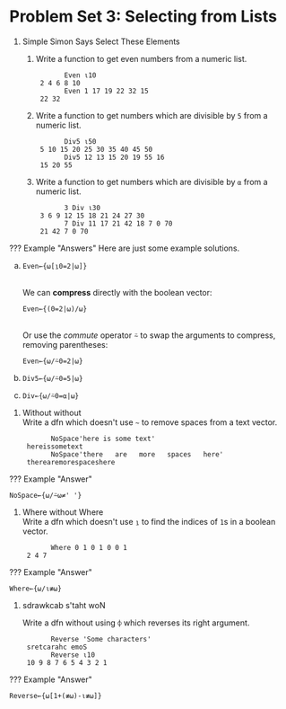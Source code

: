# Problem Set 3: Selecting from Lists

1. Simple Simon Says Select These Elements
	1. Write a function to get even numbers from a numeric list.

		          Even ⍳10
		    2 4 6 8 10
		          Even 1 17 19 22 32 15  
		    22 32

	1. Write a function to get numbers which are divisible by `5` from a numeric list. 

		          Div5 ⍳50
		    5 10 15 20 25 30 35 40 45 50
		          Div5 12 13 15 20 19 55 16
		    15 20 55    

	1. Write a function to get numbers which are divisible by `⍺` from a numeric list. 

		          3 Div ⍳30
		    3 6 9 12 15 18 21 24 27 30
		          7 Div 11 17 21 42 18 7 0 70
		    21 42 7 0 70          

??? Example "Answers"
	Here are just some example solutions.
	<ol type="a">
		<li>
			<pre><code class="language-APL">Even←{⍵[⍸0=2|⍵]}</code></pre>  
			We can **compress** directly with the boolean vector:  
			<pre><code>Even←{(0=2|⍵)/⍵}</code></pre>  
			Or use the *commute* operator `⍨` to swap the arguments to compress, removing parentheses: 
			<pre><code class="language-APL">Even←{⍵/⍨0=2|⍵}</code></pre>
		</li>
		<li><pre><code>Div5←{⍵/⍨0=5|⍵}</code></pre></li>
		<li><pre><code>Div←{⍵/⍨0=⍺|⍵}</code></pre></li>
	</ol>

1. Without without  
	Write a dfn which doesn't use `~` to remove spaces from a text vector. 

	          NoSpace'here is some text'
	    hereissometext
	          NoSpace'there   are   more   spaces   here'
	    therearemorespaceshere

??? Example "Answer"
	<pre><code>NoSpace←{⍵/⍨⍵≠' '}</code></pre>

1. Where without Where  
    Write a dfn which doesn't use `⍸` to find the indices of `1`s in a boolean vector.

	          Where 0 1 0 1 0 0 1 
	    2 4 7

??? Example "Answer"
	<pre><code>Where←{⍵/⍳≢⍵}</code></pre>

1. sdrawkcab s'taht woN

    Write a dfn without using `⌽` which reverses its right argument. 

	          Reverse 'Some characters'
	    sretcarahc emoS
	          Reverse ⍳10
	    10 9 8 7 6 5 4 3 2 1

??? Example "Answer"
	<pre><code>Reverse←{⍵[1+(≢⍵)-⍳≢⍵]}</code></pre>
